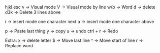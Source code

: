 hjkl
esc
v -> Visual mode
V -> Visual mode by line
w/b -> Word
d -> delete
d3k -> Delete 3 lines above

i -> insert mode one character next
a -> insert mode one character above

p -> Paste last thing
y -> copy
u -> undo
ctrl + r -> Redo

Extra:
x -> delete letter
$ -> Move last line
^ -> Move start of line
r -> Replace word
